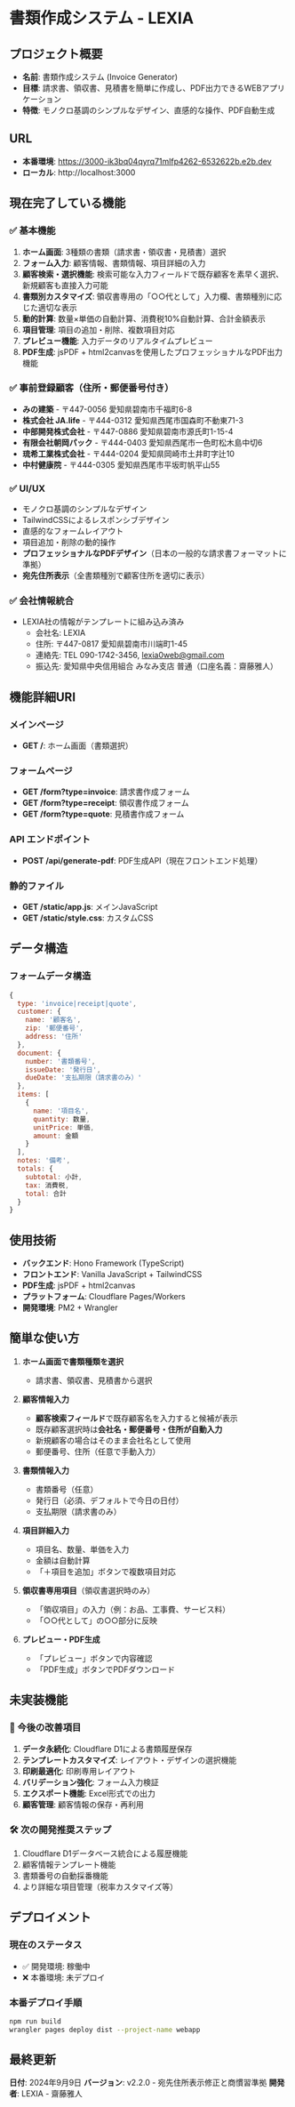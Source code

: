 # 書類作成システム - LEXIA

## プロジェクト概要
- **名前**: 書類作成システム (Invoice Generator)
- **目標**: 請求書、領収書、見積書を簡単に作成し、PDF出力できるWEBアプリケーション
- **特徴**: モノクロ基調のシンプルなデザイン、直感的な操作、PDF自動生成

## URL
- **本番環境**: https://3000-ik3bq04qyrq71mlfp4262-6532622b.e2b.dev
- **ローカル**: http://localhost:3000

## 現在完了している機能

### ✅ 基本機能
1. **ホーム画面**: 3種類の書類（請求書・領収書・見積書）選択
2. **フォーム入力**: 顧客情報、書類情報、項目詳細の入力
3. **顧客検索・選択機能**: 検索可能な入力フィールドで既存顧客を素早く選択、新規顧客も直接入力可能
4. **書類別カスタマイズ**: 領収書専用の「○○代として」入力欄、書類種別に応じた適切な表示
5. **動的計算**: 数量×単価の自動計算、消費税10%自動計算、合計金額表示
6. **項目管理**: 項目の追加・削除、複数項目対応
7. **プレビュー機能**: 入力データのリアルタイムプレビュー
8. **PDF生成**: jsPDF + html2canvasを使用したプロフェッショナルなPDF出力機能

### ✅ 事前登録顧客（住所・郵便番号付き）
- **みの建築** - 〒447-0056 愛知県碧南市千福町6-8
- **株式会社 JA.life** - 〒444-0312 愛知県西尾市国森町不動東71-3
- **中部開発株式会社** - 〒447-0886 愛知県碧南市源氏町1-15-4
- **有限会社朝岡パック** - 〒444-0403 愛知県西尾市一色町松木島中切6
- **琉希工業株式会社** - 〒444-0204 愛知県岡崎市土井町字辻10
- **中村健康院** - 〒444-0305 愛知県西尾市平坂町帆平山55

### ✅ UI/UX
- モノクロ基調のシンプルなデザイン
- TailwindCSSによるレスポンシブデザイン
- 直感的なフォームレイアウト
- 項目追加・削除の動的操作
- **プロフェッショナルなPDFデザイン**（日本の一般的な請求書フォーマットに準拠）
- **宛先住所表示**（全書類種別で顧客住所を適切に表示）

### ✅ 会社情報統合
- LEXIA社の情報がテンプレートに組み込み済み
  - 会社名: LEXIA
  - 住所: 〒447-0817 愛知県碧南市川端町1-45
  - 連絡先: TEL 090-1742-3456, lexia0web@gmail.com
  - 振込先: 愛知県中央信用組合 みなみ支店 普通（口座名義：齋藤雅人）

## 機能詳細URI

### メインページ
- **GET /**: ホーム画面（書類選択）

### フォームページ  
- **GET /form?type=invoice**: 請求書作成フォーム
- **GET /form?type=receipt**: 領収書作成フォーム
- **GET /form?type=quote**: 見積書作成フォーム

### API エンドポイント
- **POST /api/generate-pdf**: PDF生成API（現在フロントエンド処理）

### 静的ファイル
- **GET /static/app.js**: メインJavaScript
- **GET /static/style.css**: カスタムCSS

## データ構造

### フォームデータ構造
```javascript
{
  type: 'invoice|receipt|quote',
  customer: {
    name: '顧客名',
    zip: '郵便番号',
    address: '住所'
  },
  document: {
    number: '書類番号',
    issueDate: '発行日',
    dueDate: '支払期限（請求書のみ）'
  },
  items: [
    {
      name: '項目名',
      quantity: 数量,
      unitPrice: 単価,
      amount: 金額
    }
  ],
  notes: '備考',
  totals: {
    subtotal: 小計,
    tax: 消費税,
    total: 合計
  }
}
```

## 使用技術
- **バックエンド**: Hono Framework (TypeScript)
- **フロントエンド**: Vanilla JavaScript + TailwindCSS
- **PDF生成**: jsPDF + html2canvas
- **プラットフォーム**: Cloudflare Pages/Workers
- **開発環境**: PM2 + Wrangler

## 簡単な使い方

1. **ホーム画面で書類種類を選択**
   - 請求書、領収書、見積書から選択

2. **顧客情報入力**
   - **顧客検索フィールド**で既存顧客名を入力すると候補が表示
   - 既存顧客選択時は**会社名・郵便番号・住所が自動入力**
   - 新規顧客の場合はそのまま会社名として使用
   - 郵便番号、住所（任意で手動入力）

3. **書類情報入力**
   - 書類番号（任意）
   - 発行日（必須、デフォルトで今日の日付）
   - 支払期限（請求書のみ）

4. **項目詳細入力**
   - 項目名、数量、単価を入力
   - 金額は自動計算
   - 「＋項目を追加」ボタンで複数項目対応

5. **領収書専用項目**（領収書選択時のみ）
   - 「領収項目」の入力（例：お品、工事費、サービス料）
   - 「○○代として」の○○部分に反映

6. **プレビュー・PDF生成**
   - 「プレビュー」ボタンで内容確認
   - 「PDF生成」ボタンでPDFダウンロード

## 未実装機能

### 🔄 今後の改善項目
1. **データ永続化**: Cloudflare D1による書類履歴保存
2. **テンプレートカスタマイズ**: レイアウト・デザインの選択機能
3. **印刷最適化**: 印刷専用レイアウト
4. **バリデーション強化**: フォーム入力検証
5. **エクスポート機能**: Excel形式での出力
6. **顧客管理**: 顧客情報の保存・再利用

### 🛠 次の開発推奨ステップ
1. Cloudflare D1データベース統合による履歴機能
2. 顧客情報テンプレート機能
3. 書類番号の自動採番機能
4. より詳細な項目管理（税率カスタマイズ等）

## デプロイメント

### 現在のステータス
- ✅ 開発環境: 稼働中
- ❌ 本番環境: 未デプロイ

### 本番デプロイ手順
```bash
npm run build
wrangler pages deploy dist --project-name webapp
```

## 最終更新
**日付**: 2024年9月9日
**バージョン**: v2.2.0 - 宛先住所表示修正と商慣習準拠
**開発者**: LEXIA - 齋藤雅人